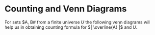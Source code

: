 # Counting and Venn Diagrams

For sets $A, B# from a finite universe $U$ the following venn diagrams will help us in obtaining counting formula for $| \overline{A} |$ and $U$.
